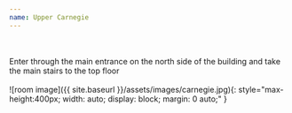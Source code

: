 ```yaml
---
name: Upper Carnegie
---
```

<br/><br/>Enter through the main entrance on the north side of the building and take the main stairs to the top floor<br/><br/>![room image]({{ site.baseurl }}/assets/images/carnegie.jpg){: style="max-height:400px; width: auto; display: block; margin: 0 auto;" }